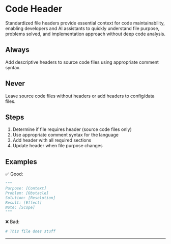 # Code Header
Standardized file headers provide essential context for code maintainability, enabling developers and AI assistants to quickly understand file purpose, problems solved, and implementation approach without deep code analysis.

## Always
Add descriptive headers to source code files using appropriate comment syntax.

## Never
Leave source code files without headers or add headers to config/data files.

## Steps
1. Determine if file requires header (source code files only)
2. Use appropriate comment syntax for the language
3. Add header with all required sections
4. Update header when file purpose changes

## Examples

✅ Good:
```python
"""
Purpose: [Context]
Problem: [Obstacle]  
Solution: [Resolution] 
Result: [Effect] 
Note: [Scope]
"""
```

❌ Bad:
```python
# This file does stuff
```

---
